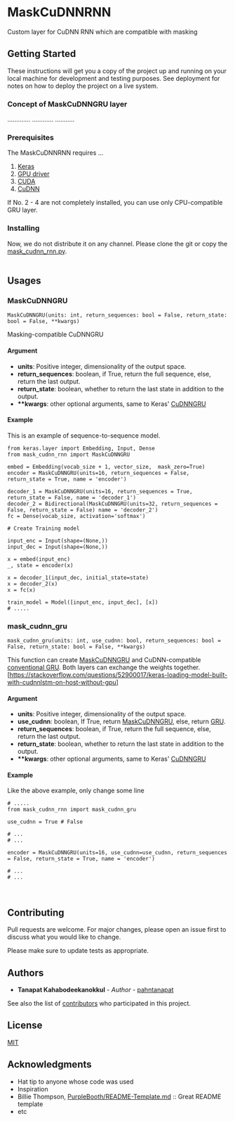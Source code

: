 # MaskCuDNNRNN
Custom layer for CuDNN RNN which are compatible with masking

## Getting Started

These instructions will get you a copy of the project up and running on your local machine for development and testing purposes. See deployment for notes on how to deploy the project on a live system.

### Concept of MaskCuDNNGRU layer
.............
............
...........

### Prerequisites

The MaskCuDNNRNN requires ...
1. [Keras](https://keras.io/#installation)
2. [GPU driver](https://www.nvidia.com/Download)
3. [CUDA](https://developer.nvidia.com/cuda-downloads)
4. [CuDNN](https://developer.nvidia.com/cudnn)

If No. 2 - 4 are not completely installed, you can use only CPU-compatible GRU layer.
<br/>

### Installing

Now, we do not distribute it on any channel. Please clone the git or copy the [mask_cudnn_rnn.py](https://github.com/pahntanapat/MaskCuDNNRNN/blob/master/mask_cudnn_rnn.py).
<br/>
<br/>

## Usages

### MaskCuDNNGRU <a name="MaskCuDNNGRU"></a>
```
MaskCuDNNGRU(units: int, return_sequences: bool = False, return_state: bool = False, **kwargs)
```
Masking-compatible CuDNNGRU

#### Argument
* **units**: Positive integer, dimensionality of the output space.
* **return_sequences**: boolean, if True, return the full sequence, else, return the last output.
* **return_state**: boolean, whether to return the last state in addition to the output.
* **\*\*kwargs**: other optional arguments, same to Keras' [CuDNNGRU](https://keras.io/layers/recurrent/#cudnngru)


#### Example

This is an example of sequence-to-sequence model.
```
from keras.layer import Embedding, Input, Dense
from mask_cudnn_rnn import MaskCuDNNGRU

embed = Embedding(vocab_size + 1, vector_size,  mask_zero=True)
encoder = MaskCuDNNGRU(units=16, return_sequences = False, return_state = True, name = 'encoder')

decoder_1 = MaskCuDNNGRU(units=16, return_sequences = True, return_state = False, name = 'decoder_1')
decoder_2 = Bidirectional(MaskCuDNNGRU(units=32, return_sequences = False, return_state = False) name = 'decoder_2')
fc = Dense(vocab_size, activation='softmax')

# Create Training model

input_enc = Input(shape=(None,))
input_dec = Input(shape=(None,))

x = embed(input_enc)
_, state = encoder(x)

x = decoder_1(input_dec, initial_state=state)
x = decoder_2(x)
x = fc(x)

train_model = Model([input_enc, input_dec], [x])
# .....
```


### mask_cudnn_gru
```
mask_cudnn_gru(units: int, use_cudnn: bool, return_sequences: bool = False, return_state: bool = False, **kwargs)
```
This function can create [MaskCuDNNGRU](#MaskCuDNNGRU) and CuDNN-compatible [conventional GRU](https://keras.io/layers/recurrent/#gru). Both layers can exchange the weights together. [https://stackoverflow.com/questions/52900017/keras-loading-model-built-with-cudnnlstm-on-host-without-gpu]

#### Argument
* **units**: Positive integer, dimensionality of the output space.
* **use_cudnn**: boolean, If True, return [MaskCuDNNGRU](#MaskCuDNNGRU), else, return [GRU](https://keras.io/layers/recurrent/#gru).
* **return_sequences**: boolean, if True, return the full sequence, else, return the last output.
* **return_state**: boolean, whether to return the last state in addition to the output.
* **\*\*kwargs**: other optional arguments, same to Keras' [CuDNNGRU](https://keras.io/layers/recurrent/#cudnngru)

#### Example
Like the above example, only change some line

```
# .....
from mask_cudnn_rnn import mask_cudnn_gru

use_cudnn = True # False

# ...
# ...

encoder = MaskCuDNNGRU(units=16, use_cudnn=use_cudnn, return_sequences = False, return_state = True, name = 'encoder')

# ...
# ...
```
<br/>



## Contributing

Pull requests are welcome. For major changes, please open an issue first to discuss what you would like to change.

Please make sure to update tests as appropriate.


## Authors

* **Tanapat Kahabodeekanokkul** - *Author* - [pahntanapat](https://gist.github.com/pahntanapat)

See also the list of [contributors](https://github.com/your/project/contributors) who participated in this project.


## License

[MIT](https://choosealicense.com/licenses/mit/)

## Acknowledgments

* Hat tip to anyone whose code was used
* Inspiration
* Billie Thompson, [PurpleBooth/README-Template.md](https://gist.github.com/PurpleBooth/109311bb0361f32d87a2) :: Great README template
* etc
